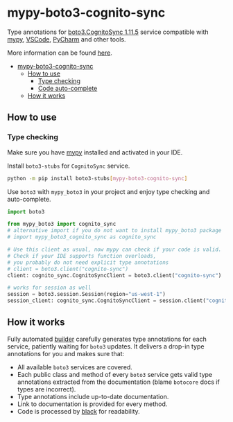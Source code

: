# mypy-boto3-cognito-sync

Type annotations for
[boto3.CognitoSync 1.11.5](https://boto3.amazonaws.com/v1/documentation/api/1.11.5/reference/services/cognito-sync.html#CognitoSync) service
compatible with [mypy](https://github.com/python/mypy), [VSCode](https://code.visualstudio.com/),
[PyCharm](https://www.jetbrains.com/pycharm/) and other tools.

More information can be found [here](https://vemel.github.io/mypy_boto3/).

- [mypy-boto3-cognito-sync](#mypy-boto3-cognito-sync)
  - [How to use](#how-to-use)
    - [Type checking](#type-checking)
    - [Code auto-complete](#code-auto-complete)
  - [How it works](#how-it-works)

## How to use

### Type checking

Make sure you have [mypy](https://github.com/python/mypy) installed and activated in your IDE.

Install `boto3-stubs` for `CognitoSync` service.

```bash
python -m pip install boto3-stubs[mypy-boto3-cognito-sync]
```

Use `boto3` with `mypy_boto3` in your project and enjoy type checking and auto-complete.

```python
import boto3

from mypy_boto3 import cognito_sync
# alternative import if you do not want to install mypy_boto3 package
# import mypy_boto3_cognito_sync as cognito_sync

# Use this client as usual, now mypy can check if your code is valid.
# Check if your IDE supports function overloads,
# you probably do not need explicit type annotations
# client = boto3.client("cognito-sync")
client: cognito_sync.CognitoSyncClient = boto3.client("cognito-sync")

# works for session as well
session = boto3.session.Session(region="us-west-1")
session_client: cognito_sync.CognitoSyncClient = session.client("cognito-sync")

```

## How it works

Fully automated [builder](https://github.com/vemel/mypy_boto3) carefully generates
type annotations for each service, patiently waiting for `boto3` updates. It delivers
a drop-in type annotations for you and makes sure that:

- All available `boto3` services are covered.
- Each public class and method of every `boto3` service gets valid type annotations
  extracted from the documentation (blame `botocore` docs if types are incorrect).
- Type annotations include up-to-date documentation.
- Link to documentation is provided for every method.
- Code is processed by [black](https://github.com/psf/black) for readability.